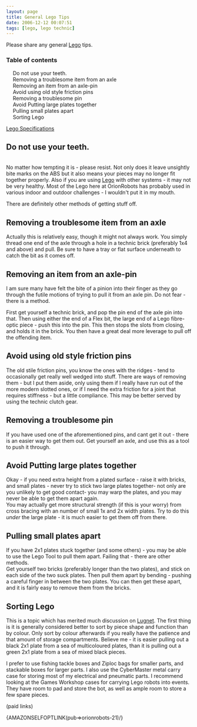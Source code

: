 ```yaml
---
layout: page
title: General Lego Tips
date: 2006-12-12 00:07:51
tags: [lego, lego technic]
---
```

Please share any general [Lego](/wiki/lego.html "The best known construction toy") tips.

<p></p><div id="toc"><div id="toctitle"><h3>Table of contents</h3></div><ul class="toc"><ul><li><a class="link" href="#Do_not_use_your_teeth.">Do not use your teeth.</a>
</li><li><a class="link" href="#Removing_a_troublesome_item_from_an_axle">Removing a troublesome item from an axle</a>
</li><li><a class="link" href="#Removing_an_item_from_an_axle-pin">Removing an item from an axle-pin</a>
</li><li><a class="link" href="#Avoid_using_old_style_friction_pins">Avoid using old style friction pins</a>
</li><li><a class="link" href="#Removing_a_troublesome_pin">Removing a troublesome pin</a>
</li><li><a class="link" href="#Avoid_Putting_large_plates_together">Avoid Putting large plates together</a>
</li><li><a class="link" href="#Pulling_small_plates_apart">Pulling small plates apart</a>
</li><li><a class="link" href="#Sorting_Lego">Sorting Lego</a>
</li></ul></ul><!--toc--></div>
<p><a href="/wiki/lego_specifications.html" title="Lego Specifications">Lego Specifications</a>
</p>
<h2 id="Do_not_use_your_teeth.">Do not use your teeth.</h2>
<p>
<br/>No matter how tempting it is - please resist. Not only does it leave unsightly bite marks on the ABS but it also means your pieces may no longer fit together properly. Also if you are using <a href="/wiki/lego.html" title="The best known construction toy">Lego</a> with other systems - it may not be very healthy. Most of the Lego here at OrionRobots has probably used in various indoor and outdoor challenges - I wouldn't put it in my mouth.
</p>
<p>There are definitely other methods of getting stuff off.
</p>
<h2 id="Removing_a_troublesome_item_from_an_axle">Removing a troublesome item from an axle</h2>
<p>Actually this is relatively easy, though it might not always work. You simply thread one end of the axle through a hole in a technic brick (preferably 1x4 and above) and pull. Be sure to have a tray or flat surface underneath to catch the bit as it comes off.
</p>
<h2 id="Removing_an_item_from_an_axle-pin">Removing an item from an axle-pin</h2>
<p>I am sure many have felt the bite of a pinion into their finger as they go through the futile motions of trying to pull it from an axle pin. Do not fear - there is a method.
</p>
<p>First get yourself a technic brick, and pop the pin end of the axle pin into that. Then using either the end of a Flex bit, the large end of a Lego fibre-optic piece - push this into the pin. This then stops the slots from closing, and holds it in the brick. You then have a great deal more leverage to pull off the offending item.
</p>
<h2 id="Avoid_using_old_style_friction_pins">Avoid using old style friction pins</h2>
<p>The old stile friction pins, you know the ones with the ridges - tend to occasionally get really well wedged into stuff. There are ways of removing them - but I put them aside, only using them if I really have run out of the more modern slotted ones, or if I need the extra friction for a joint that requires stiffness - but a little compliance. This may be better served by using the technic clutch gear.
</p>
<h2 id="Removing_a_troublesome_pin">Removing a troublesome pin</h2>
<p>If you have used one of the aforementioned pins, and cant get it out - there is an easier way to get them out. Get yourself an axle, and use this as a tool to push it through.
</p>
<h2 id="Avoid_Putting_large_plates_together">Avoid Putting large plates together</h2>
<p>Okay - if you need extra height from a plated surface - raise it with bricks, and small plates - never try to stick two large plates together-  not only are you unlikely to get good contact-  you may warp the plates, and you may never be able to get them apart again.
<br/>You may actually get more structural strength (if this is your worry) from cross bracing with an number of small 1x and 2x width plates. Try to do this <em>under</em> the large plate - it is much easier to get them off from there.
</p>
<h2 id="Pulling_small_plates_apart">Pulling small plates apart</h2>
<p>If you have 2x1 plates stuck together (and some others) - you may be able to use the Lego Tool to pull them apart. Failing that - there are other methods.
<br/>Get yourself two bricks (preferably longer than the two plates), and stick on each side of the two suck plates. Then pull them apart by bending - pushing a careful finger in between the two plates. You can then get these apart, and it is fairly easy to remove them from the bricks.
</p>
<h2 id="Sorting_Lego">Sorting Lego</h2>
<p>This is a topic which has merited much discussion on <a href="/wiki/lugnet.html" title="Lego Users Group Network">Lugnet</a>. The first thing is it is generally considered better to sort by piece shape and function than by colour. Only sort by colour afterwards if you really have the patience and that amount of storage compartments. Believe me - it is easier pulling out a black 2x1 plate from a sea of multicoloured plates, than it is pulling out a  green 2x1 plate from a sea of mixed black pieces.
</p>
<p>I prefer to use fishing tackle boxes and Ziploc bags for smaller parts, and stackable boxes for larger parts. I also use the CyberMaster metal carry case for storing most of my electrical and pneumatic parts. I recommend looking at the Games Workshop cases for carrying Lego robots into events. They have room to pad and store the bot, as well as ample room to store a few spare pieces.
</p>
(paid links)

<p>{AMAZONSELFOPTLINK(pub=&gt;orionrobots-21)/}
</p>
